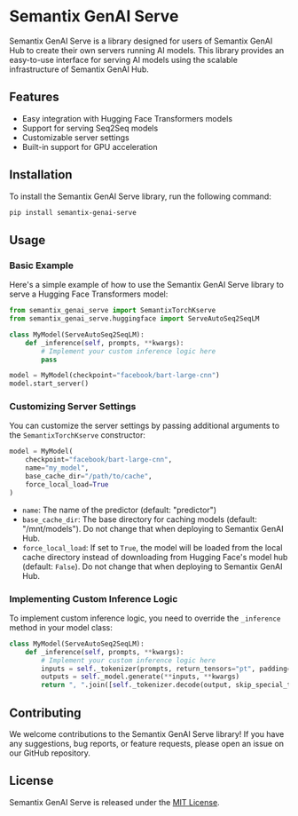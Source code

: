 # Semantix GenAI Serve

Semantix GenAI Serve is a library designed for users of Semantix GenAI Hub to create their own servers running AI models. This library provides an easy-to-use interface for serving AI models using the scalable infrastructure of Semantix GenAI Hub.

## Features

- Easy integration with Hugging Face Transformers models
- Support for serving Seq2Seq models
- Customizable server settings
- Built-in support for GPU acceleration

## Installation

To install the Semantix GenAI Serve library, run the following command:

```bash
pip install semantix-genai-serve
```

## Usage

### Basic Example

Here's a simple example of how to use the Semantix GenAI Serve library to serve a Hugging Face Transformers model:

```python
from semantix_genai_serve import SemantixTorchKserve
from semantix_genai_serve.huggingface import ServeAutoSeq2SeqLM

class MyModel(ServeAutoSeq2SeqLM):
    def _inference(self, prompts, **kwargs):
        # Implement your custom inference logic here
        pass

model = MyModel(checkpoint="facebook/bart-large-cnn")
model.start_server()
```

### Customizing Server Settings

You can customize the server settings by passing additional arguments to the `SemantixTorchKserve` constructor:

```python
model = MyModel(
    checkpoint="facebook/bart-large-cnn",
    name="my_model",
    base_cache_dir="/path/to/cache",
    force_local_load=True
)
```

- `name`: The name of the predictor (default: "predictor")
- `base_cache_dir`: The base directory for caching models (default: "/mnt/models"). Do not change that when deploying to Semantix GenAI Hub.
- `force_local_load`: If set to `True`, the model will be loaded from the local cache directory instead of downloading from Hugging Face's model hub (default: `False`). Do not change that when deploying to Semantix GenAI Hub.

### Implementing Custom Inference Logic

To implement custom inference logic, you need to override the `_inference` method in your model class:

```python
class MyModel(ServeAutoSeq2SeqLM):
    def _inference(self, prompts, **kwargs):
        # Implement your custom inference logic here
        inputs = self._tokenizer(prompts, return_tensors="pt", padding=True, truncation=True)
        outputs = self._model.generate(**inputs, **kwargs)
        return ", ".join([self._tokenizer.decode(output, skip_special_tokens=True) for output in outputs])
```

## Contributing

We welcome contributions to the Semantix GenAI Serve library! If you have any suggestions, bug reports, or feature requests, please open an issue on our GitHub repository.

## License

Semantix GenAI Serve is released under the [MIT License](LICENSE.txt).
